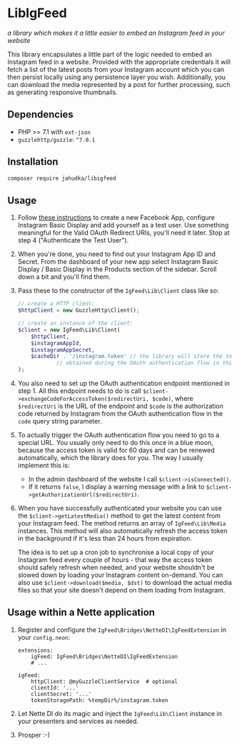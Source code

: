 # LibIgFeed

*a library which makes it a little easier to embed an Instagram feed in your website*

This library encapsulates a little part of the logic needed to embed an Instagram feed
in a website. Provided with the appropriate credentials it will fetch a list of the latest
posts from your Instagram account which you can then persist locally using any persistence
layer you wish. Additionally, you can download the media represented by a post for
further processing, such as generating responsive thumbnails.

## Dependencies
 - PHP >= 7.1 with `ext-json`
 - `guzzlehttp/guzzle`: `^7.0.1`

## Installation

```bash
composer require jahudka/libigfeed
```

## Usage

 1. Follow [these instructions](https://developers.facebook.com/docs/instagram-basic-display-api/getting-started)
    to create a new Facebook App, configure Instagram Basic Display and add yourself as a test user.
    Use something meaningful for the Valid OAuth Redirect URIs, you'll need it later.
    Stop at step 4 ("Authenticate the Test User").
    
 2. When you're done, you need to find out your Instagram App ID and Secret. From the dashboard
    of your new app select Instagram Basic Display / Basic Display in the Products section of the sidebar.
    Scroll down a bit and you'll find them.
    
 3. Pass these to the constructor of the `IgFeed\Lib\Client` class like so:
    ```php
    // create a HTTP client:
    $httpClient = new GuzzleHttp\Client();

    // create an instance of the client:
    $client = new IgFeed\Lib\Client(
        $httpClient,
        $instagramAppId,
        $instagramAppSecret,
        $cacheDir . '/instagram.token' // the library will store the token
                // obtained during the OAuth authentication flow in this file
    );
    ```

 4. You also need to set up the OAuth authentication endpoint mentioned in step 1.
    All this endpoint needs to do is call `$client->exchangeCodeForAccessToken($redirectUri, $code)`,
    where `$redirectUri` is the URL of the endpoint and `$code` is the authorization code
    returned by Instagram from the OAuth authentication flow in the `code` query string parameter.

 5. To actually trigger the OAuth authentication flow you need to go to a special
    URL. You usually only need to do this once in a blue moon, because the access
    token is valid for 60 days and can be renewed automatically, which the library
    does for you. The way I usually implement this is:
     - In the admin dashboard of the website I call `$client->isConnected()`.
     - If it returns `false`, I display a warning message with a link to
       `$client->getAuthorizationUrl($redirectUri)`.

 6. When you have successfully authenticated your website you can use the `$client->getLatestMedia()`
    method to get the latest content from your Instagram feed. The method returns an array
    of `IgFeed\Lib\Media` instances. This method will also automatically refresh
    the access token in the background if it's less than 24 hours from expiration.
    
    The idea is to set up a cron job to synchronise a local copy of your Instagram feed
    every couple of hours - that way the access token should safely refresh when needed,
    and your website shouldn't be slowed down by loading your Instagram content on-demand.
    You can also use `$client->download($media, $dst)` to download the actual media files
    so that your site doesn't depend on them loading from Instagram.

## Usage within a Nette application
 1. Register and configure the `IgFeed\Bridges\NetteDI\IgFeedExtension` in your `config.neon`:
    ```neon
    extensions:
        igFeed: IgFeed\Bridges\NetteDI\IgFeedExtension
        # ...
    
    igFeed:
        httpClient: @myGuzzleClientService  # optional
        clientId: '...'
        clientSecret: '...'
        tokenStoragePath: %tempDir%/instagram.token
    ```

 2. Let Nette DI do its magic and inject the `IgFeed\Lib\Client` instance
    in your presenters and services as needed.
 
 3. Prosper :-)
